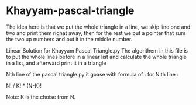 # Khayyam-pascal-triangle
The idea here is that we put the whole triangle in a line,
we skip line one and two  and print them righat away,
then for the rest we put a pointer that sum the two up numbers and put it in the middle number.

Linear Solution for Khayyam Pascal Triangle.py
 The algorithem in this file is to put the whole lines before in a linear list and calculate the whole triangle in a list, and afterward print it in a triangle

 Nth line of the pascal triangle.py
 it goase with formula of :
 for N th line :

N! / K! * (N-K)! 

Note: K is the choise from N.